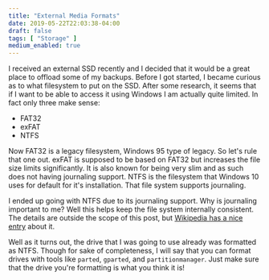 ```yaml
---
title: "External Media Formats"
date: 2019-05-22T22:03:38-04:00
draft: false
tags: [ "Storage" ]
medium_enabled: true
---
```


I received an external SSD recently and I decided that it would be a great place to offload some of my backups. Before I got started, I became curious as to what filesystem to put on the SSD. After some research, it seems that if I want to be able to access it using Windows I am actually quite limited. In fact only three make sense:

- FAT32
- exFAT
- NTFS

Now FAT32 is a legacy filesystem, Windows 95 type of legacy. So let's rule that one out. exFAT is supposed to be based on FAT32 but increases the file size limits significantly. It is also known for being very slim and as such does not having journaling support. NTFS is the filesystem that Windows 10 uses for default for it's installation. That file system supports journaling.

I ended up going with NTFS due to its journaling support. Why is journaling important to me? Well this helps keep the file system internally consistent. The details are outside the scope of this post, but [Wikipedia has a nice entry](https://en.wikipedia.org/wiki/Journaling_file_system) about it.

Well as it turns out, the drive that I was going to use already was formatted as NTFS. Though for sake of completeness, I will say that you can format drives with tools like `parted`, `gparted`, and `partitionmanager`. Just make sure that the drive you're formatting is what you think it is!

